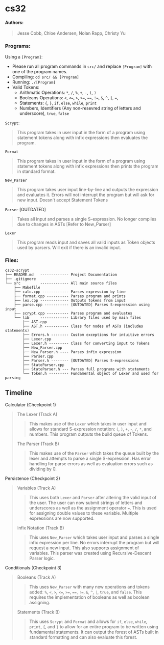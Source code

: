 # cs32


#### Authors:
> Jesse Cobb, Chloe Andersen, Nolan Rapp, Christy Yu

### Programs:
Using a `[Program]`:
- Please run all program commands in `src/` and replace `[Program]` with one of the program names.
- Compiling: `cd src/ && [Program]`
- Running: `./[Program]`
- Valid Tokens:
    - Arithmatic Operations: `*`, `/`, `%`, `+`, `-`, `(`, `)`
    - Booleans Operations: `<`, `<=`, `>`, `>=`, `==`, `!=`, `&`, `^`, `|`, `=`, 
    - Statements: `{`, `}`, `if`, `else`, `while`, `print`
    - Numbers, Identifiers (Any non-resevred string of letters and underscore), `true`, `false`

`Scrypt`:
> This program takes in user input in the form of a program using statement tokens along with infix expressions then evaluates the program.

`Format`
> This program takes in user input in the form of a program using statement tokens along with infix expressions then prints the program in standard format.

`New_Parser`
> This program takes user input line-by-line and outputs the expression and evaluates it. Errors will not interrupt the program but will ask for new input.
> Doesn't accept Statement Tokens

`Parser` [OUTDATED]
> Takes all input and parses a single S-expression.
> No longer compiles due to changes in ASTs [Refer to New_Parser]

`Lexer`
> This program reads input and saves all valid inputs as Token objects used by parsers. Will exit if there is an invalid input.

### Files:
    cs32-scrypt
    ├── README.md   ------------- Project Documentation
    ├── .gitignore
    └── src         ------------- All main source files
        ├── Makefile
        ├── calc.cpp ------------ Parses expression by line
        ├── format.cpp ---------- Parses program and prints
        ├── lex.cpp ------------- Outputs tokens from input
        ├── parse.cpp ----------- [OUTDATED] Parses S-expression using input
        ├── scrypt.cpp ---------- Parses program and evaluates
        └── lib     ------------- Library files used by main files
            ├── AST.cpp
            ├── AST.h ----------- Class for nodes of ASTs (includes statements)
            ├── Errors.h -------- Custom exceptions for intuitive errors
            ├── Lexer.cpp
            ├── Lexer.h --------- Class for converting input to Tokens
            ├── New_Parser.cpp
            ├── New_Parser.h ---- Parses infix expression
            ├── Parser.cpp
            ├── Parser.h -------- [OUTDATED] Parses S-expressions
            ├── StateParser.cpp
            ├── StateParser.h --- Parses full programs with statements
            └── Token.h --------- Fundamental object of Lexer and used for parsing

## Timeline
Calculator (Checkpoint 1)
> The Lexer (Track A)
>
>> This makes use of the `Lexer` which takes in user input and allows for standard S-expression notation: `(`, `)`, `+`, `-`, `/`, `*`, and numbers. This program outputs the build queue of Tokens.
>
> The Parser (Track B)
>
>> This makes use of the `Parser` which takes the queue built by the lexer and attempts to parse a single S-expression. Has error handling for parse errors as well as evaluation errors such as dividing by 0.

Persistence (Checkpoint 2)
> Variables (Track A)
>
>> This uses both `Lexer` and `Parser` after altering the valid input of the user. The user can now submit strings of letters and underscores as well as the assignment operator `=`. This is used for assigning double values to these variable. Multiple expressions are now supported.
>
> Infix Notation (Track B)
>
>> This uses `New_Parser` which takes user input and parses a single infix expression per line. No errors interrupt the program but will request a new input. This also supports assignment of variables. This parser was created using Recursive-Descent Parser logic.

Conditionals (Checkpoint 3)
> Booleans (Track A)
>
>> This uses `New_Parser` with many new operations and tokens added: `%`, `<`, `>`, `<=`, `>=`, `==`, `!=`, `&`, `^`, `|`, `true`, and `false`. This requires the implementation of booleans as well as boolean assigning.
>
> Statements (Track B)
>
>> This uses `Scrypt` and `Format` and allows for `if`, `else`, `while`, `print`, `{`, and `}` to allow for an entire program to be written using fundamental statements. It can output the forest of ASTs built in standard formatting and can also evaluate this forest.










